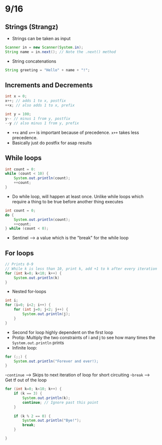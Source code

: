 # 9/16
## Strings (Strangz)
- Strings can be taken as input
```java 
Scanner in = new Scanner(System.in);
String name = in.next(); // Note the .next() method
```

- String concatenations
```java 
String greeting = "Hello" + name + "!";
```

## Increments and Decrements
```java
int x = 0;
x++; // adds 1 to x, postfix
++x; // also adds 1 to x, prefix
```
```java 
int y = 100;
y-- // minus 1 from y, postfix
--y // also minus 1 from y, prefix
```
- `++x` and `x++` is important because of precedence. `x++` takes less precedence.
- Basically just do postfix for asap results

## While loops
```java 
int count = 0:
while (count < 10) { 
	System.out.println(count);
	++count;
}
```
- Do while loop, will happen at least once. Unlike while loops which require a thing to be true before another thing executes
```java 
int count = 0;
do { 
	System.out.println(count);
	++count;
} while (count < 0);
```
- Sentinel --> a value which is the "break" for the while loop

## For loops
```java 
// Prints 0-9
// While k is less than 10, print k, add +1 to k after every iteration
for (int k=0; k<10; k++) { 
	System.out.println(k)
}
```
- Nested for-loops
```java
int i;
for (i=0; i<2; i++) { 
	for (int j=0; j<2; j++) { 
		System.out.println(j);
	}
}
```
- Second for loop highly dependent on the first loop
- Protip: Multiply the two constraints of i and j to see how many times the `System.out.println` prints
- Infinite loop:

```java 
for (;;) { 
	System.out.println("Forever and ever!);
}
```
-`continue` --> Skips to next iteration of loop for short circuiting
-`break` --> Get tf out of the loop

```java
for (int k=0; k<10; k++) {  
	if (k == 3) { 
		System.out.println(k);
		continue; // Ignore past this point
	}
	
	if (k % 2 == 0) { 
		System.out.println("Bye!");
		break;
	}

}
```

